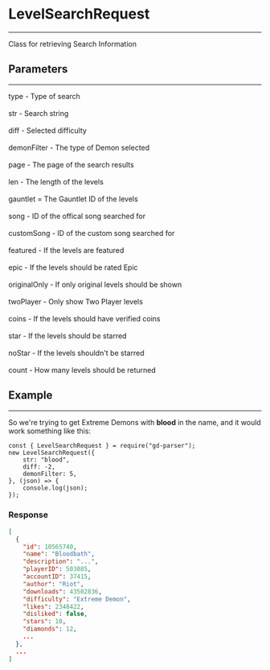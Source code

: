 # LevelSearchRequest

---
Class for retrieving Search Information

## Parameters

---
type - Type of search<br><br>
str - Search string<br><br>
diff - Selected difficulty<br><br>
demonFilter - The type of Demon selected<br><br>
page - The page of the search results<br><br>
len - The length of the levels<br><br>
gauntlet = The Gauntlet ID of the levels<br><br>
song - ID of the offical song searched for<br><br>
customSong - ID of the custom song searched for<br><br>
featured - If the levels are featured<br><br>
epic - If the levels should be rated Epic<br><br>
originalOnly - If only original levels should be shown<br><br>
twoPlayer - Only show Two Player levels<br><br>
coins - If the levels should have verified coins<br><br>
star - If the levels should be starred<br><br>
noStar - If the levels shouldn't be starred<br><br>
count - How many levels should be returned

## Example

---

So we're trying to get Extreme Demons with **blood** in the name, and it would work something like this:
```JS
const { LevelSearchRequest } = require("gd-parser");
new LevelSearchRequest({
    str: "blood",
    diff: -2,
    demonFilter: 5,
}, (json) => {
    console.log(json);
});
```
### Response
```JSON
[
  {
    "id": 10565740,
    "name": "Bloodbath",
    "description": "...",
    "playerID": 503085,
    "accountID": 37415,
    "author": "Riot",
    "downloads": 43502836,
    "difficulty": "Extreme Demon",
    "likes": 2348422,
    "disliked": false,
    "stars": 10,
    "diamonds": 12,
    ...
  },
  ...
]
```
